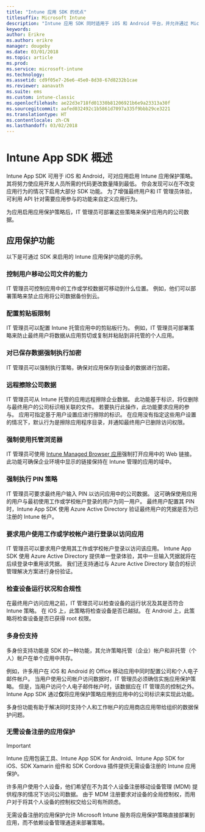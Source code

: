 ```yaml
---
title: "Intune 应用 SDK 的优点"
titlesuffix: Microsoft Intune
description: "Intune 应用 SDK 同时适用于 iOS 和 Android 平台，并允许通过 Microsoft Intune 使用移动应用管理功能。"
keywords: 
author: Erikre
ms.author: erikre
manager: dougeby
ms.date: 03/01/2018
ms.topic: article
ms.prod: 
ms.service: microsoft-intune
ms.technology: 
ms.assetid: cd9f05e7-26e6-45e0-8d38-67d8232b1cae
ms.reviewer: aanavath
ms.suite: ems
ms.custom: intune-classic
ms.openlocfilehash: ae22d3e718fd01330b81206921b6e9a23313a30f
ms.sourcegitcommit: aafed032492c1b5861d7097a335f9bbb29ce3221
ms.translationtype: HT
ms.contentlocale: zh-CN
ms.lasthandoff: 03/02/2018
---
```

# <a name="intune-app-sdk-overview"></a>Intune App SDK 概述
Intune App SDK 可用于 iOS 和 Android，可对应用启用 Intune 应用保护策略。 其将努力使应用开发人员所需的代码更改数量降到最低。 你会发现可以在不改变应用行为的情况下启用大部分 SDK 功能。 为了增强最终用户和 IT 管理员体验，可利用 API 针对需要应用参与的功能来自定义应用行为。

为应用启用应用保护策略后，IT 管理员可部署这些策略来保护应用内的公司数据。

## <a name="app-protection-features"></a>应用保护功能

以下是可通过 SDK 来启用的 Intune 应用保护功能的示例。

### <a name="control-users-ability-to-move-corporate-files"></a>控制用户移动公司文件的能力
IT 管理员可控制应用中的工作或学校数据可移动到什么位置。 例如，他们可以部署策略来禁止应用将公司数据备份到云。

### <a name="configure-clipboard-restrictions"></a>配置剪贴板限制
IT 管理员可以配置 Intune 托管应用中的剪贴板行为。 例如，IT 管理员可部署策略来防止最终用户将数据从应用剪切或复制并粘贴到非托管的个人应用。

### <a name="enforce-encryption-on-saved-data"></a>对已保存数据强制执行加密
IT 管理员可以强制执行策略，确保对应用保存到设备的数据进行加密。

### <a name="remotely-wipe-corporate-data"></a>远程擦除公司数据
IT 管理员可从 Intune 托管的应用远程擦除企业数据。 此功能基于标识，将仅删除与最终用户的公司标识相关联的文件。 若要执行此操作，此功能要求应用的参与。 应用可指定基于用户设置应进行擦除的标识。 在应用没有指定这些用户设置的情况下，默认行为是擦除应用程序目录，并通知最终用户已删除访问权限。

### <a name="enforce-the-use-of-a-managed-browser"></a>强制使用托管浏览器
IT 管理员可使用 [Intune Managed Browser 应用](/intune-classic/deploy-use/manage-internet-access-using-managed-browser-policies)强制打开应用中的 Web 链接。 此功能可确保企业环境中显示的链接保持在 Intune 管理的应用的域中。

### <a name="enforce-a-pin-policy"></a>强制执行 PIN 策略
IT 管理员可要求最终用户输入 PIN 以访问应用中的公司数据。 这可确保使用应用的用户与最初使用工作或学校帐户登录的用户为同一用户。 最终用户配置其 PIN 时，Intune App SDK 使用 Azure Active Directory 验证最终用户的凭据是否为已注册的 Intune 帐户。

### <a name="require-users-to-sign-in-with-work-or-school-account-for-app-access"></a>要求用户使用工作或学校帐户进行登录以访问应用
IT 管理员可以要求用户使用其工作或学校帐户登录以访问该应用。 Intune App SDK 使用 Azure Active Directory 提供单一登录体验，其中一旦输入凭据就将在后续登录中重用该凭据。 我们还支持通过与 Azure Active Directory 联合的标识管理解决方案进行身份验证。

### <a name="check-device-health-and-compliance"></a>检查设备运行状况和合规性
在最终用户访问应用之前，IT 管理员可以检查设备的运行状况及其是否符合 Intune 策略。 在 iOS 上，此策略将检查设备是否已越狱。 在 Android 上，此策略将检查设备是否已获得 root 权限。

### <a name="multi-identity-support"></a>多身份支持
多身份支持功能是 SDK 的一种功能，其允许策略托管（企业）帐户和非托管（个人）帐户在单个应用中共存。

例如，许多用户在 iOS 和 Android 的 Office 移动应用中同时配置公司和个人电子邮件帐户。 当用户使用公司帐户访问数据时，IT 管理员必须确信实施应用保护策略。 但是，当用户访问个人电子邮件帐户时，该数据应在 IT 管理员的控制之外。 Intune App SDK 通过**仅**将应用保护策略应用到应用中的公司标识来实现此功能。

多身份功能有助于解决同时支持个人和工作帐户的应用商店应用带给组织的数据保护问题。
 
### <a name="app-protection-without-device-enrollment"></a>无需设备注册的应用保护

>[!IMPORTANT]
>Intune 应用包装工具、Intune App SDK for Android、Intune App SDK for iOS、SDK Xamarin 组件和 SDK Cordova 插件提供无需设备注册的 Intune 应用保护。

许多用户使用个人设备，他们希望在不为其个人设备注册移动设备管理 (MDM) 提供程序的情况下访问公司数据。 由于 MDM 注册要求对设备的全局控制权，而用户对于将其个人设备的控制权交给公司有所顾虑。

无需设备注册的应用保护允许 Microsoft Intune 服务将应用保护策略直接部署到应用，而不依赖设备管理通道来部署策略。
